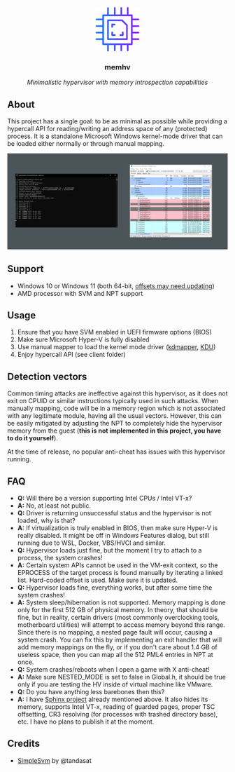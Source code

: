 <p align="center">
    <img width="100px" height="auto" src="assets/chip-icon.png" />
    <h3 align="center">memhv</h3>
    <p align="center"><i>Minimalistic hypervisor with memory introspection capabilities</i></p>
</p>

## About
This project has a single goal: to be as minimal as possible while providing a hypercall API for reading/writing an address space of any (protected) process. It is a standalone Microsoft Windows kernel-mode driver that can be loaded either normally or through manual mapping.

![screenshot](assets/screenshot.png)

## Support
- Windows 10 or Windows 11 (both 64-bit, [offsets may need updating](https://github.com/SamuelTulach/memhv/blob/main/memhv/memhv/Source/Utils.cpp#L170))
- AMD processor with SVM and NPT support

## Usage
1. Ensure that you have SVM enabled in UEFI firmware options (BIOS)
2. Make sure Microsoft Hyper-V is fully disabled
3. Use manual mapper to load the kernel mode driver ([kdmapper](https://github.com/TheCruZ/kdmapper), [KDU](https://github.com/hfiref0x/KDU))
4. Enjoy hypercall API (see client folder)

## Detection vectors
Common timing attacks are ineffective against this hypervisor, as it does not exit on CPUID or similar instructions typically used in such attacks. When manually mapping, code will be in a memory region which is not associated with any legitimate module, having all the usual vectors. However, this can be easily mitigated by adjusting the NPT to completely hide the hypervisor memory from the guest (**this is not implemented in this project, you have to do it yourself**).

At the time of release, no popular anti-cheat has issues with this hypervisor running.

## FAQ
- **Q:** Will there be a version supporting Intel CPUs / Intel VT-x?
- **A:** No, at least not public.
- **Q:** Driver is returning unsuccessful status and the hypervisor is not loaded, why is that?
- **A:** If virtualization is truly enabled in BIOS, then make sure Hyper-V is really disabled. It might be off in Windows Features dialog, but still running due to WSL, Docker, VBS/HVCI and similar. 
- **Q:** Hypervisor loads just fine, but the moment I try to attach to a process, the system crashes!
- **A:** Certain system APIs cannot be used in the VM-exit context, so the EPROCESS of the target process is found manually by iterating a linked list. Hard-coded offset is used. Make sure it is updated.
- **Q:** Hypervisor loads fine, everything works, but after some time the system crashes!
- **A:** System sleep/hibernation is not supported. Memory mapping is done only for the first 512 GB of physical memory. In theory, that should be fine, but in reality, certain drivers (most commonly overclocking tools, motherboard utilities) will attempt to access memory beyond this range. Since there is no mapping, a nested page fault will occur, causing a system crash. You can fix this by implementing an exit handler that will add memory mappings on the fly, or if you don't care about 1.4 GB of useless space, then you can map all the 512 PML4 entries in NPT at once.
- **Q:** System crashes/reboots when I open a game with X anti-cheat!
- **A:** Make sure NESTED_MODE is set to false in Global.h, it should be true only if you are testing the HV inside of virtual machine like VMware.
- **Q:** Do you have anything less barebones then this?
- **A:** I have [Sphinx project](https://youtu.be/ocdVPpKP110) already mentioned above. It also hides its memory, supports Intel VT-x, reading of guarded pages, proper TSC offsetting, CR3 resolving (for processes with trashed directory base), etc. I have no plans to publish it at the moment.

## Credits
- [SimpleSvm](https://github.com/tandasat/SimpleSvm) by @tandasat
